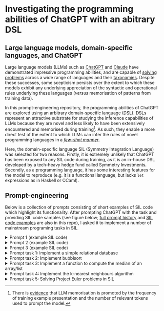 # Investigating the programming abilities of ChatGPT with an abitrary DSL

## Large language models, domain-specific languages, and ChatGPT

Large language models (LLMs) such as [ChatGPT](https://openai.com/blog/chatgpt/) and [Claude](https://scale.com/blog/chatgpt-vs-claude) have demonstrated impressive programming abilities, and are capable of [solving problems](https://github.com/mccaffary/ChatGPT-Project-Euler) across a wide range of languages and their [taxonomies](https://github.com/mccaffary/ChatGPT-Domain-Specific-Language/blob/main/images/programming_language_expressiveness.png). Despite these successes, some scepticism persists over the extent to which these models exhibit any underlying appreciation of the syntactic and operational rules underlying these languages (*versus* memorisation of patterns from training data).

In this prompt-engineering repository, the programming abilities of ChatGPT are explored using an arbitrary domain-specific language (DSL). DSLs represent an attractive substrate for studying the inference capabilities of LLMs because they are novel and less likely to have been extensively encountered and memorised during training[^1]. As such, they enable a more direct test of the extent to which LLMs can infer the rules of novel programming languages in a [*few-shot manner*](https://arxiv.org/abs/2005.14165).

Here, the domain-specific language SIL (Symmetry Integration Language) was selected for two reasons. Firstly, it is extremely unlikely that ChatGPT has been exposed to any SIL code during training, as it is an in-house DSL developed by a tech-heavy hedge fund called Symmetry Investments. Secondly, as a programming language, it has some interesting features for the model to reproduce (e.g. it is a functional language, but lacks `let` expressions as in Haskell or OCaml).

[^1]: There is [evidence](https://arxiv.org/abs/2202.07646) that LLM memorisation is promoted by the frequency of training example presentation and the number of relevant tokens used to prompt the model.

## Prompt-engineering

Below is a collection of prompts consisting of short examples of SIL code which highlight its functionality. After prompting ChatGPT with the task and providing SIL code samples (see figure below; [full prompt history](https://github.com/mccaffary/ChatGPT-Domain-Specific-Language/blob/main/prompt_library/full_prompt_history.txt) and [SIL code examples](https://github.com/mccaffary/ChatGPT-Domain-Specific-Language/tree/main/images/prompts_) are also in this repo), I asked it to implement a number of mainstream programing tasks in SIL.

<details>
<summary>Prompt 1 (example SIL code)</summary>
<br>

- Many ways of doing this; for first product itertion, can use simply similarity metric for company information
  
- Collaborative filtering is a good first-pass for this, and an influential recent [paper](https://arxiv.org/abs/1802.05814) shows that VAEs (which I use in my modelling) outperform classic approaches at collaborative filtering (see notebook)

- Ultimately, could leverage word embeddings/ word-to-vec models, such as those used in my [research](https://snap.stanford.edu/node2vec/)
  
</details>

<details>
<summary>Prompt 2 (example SIL code)</summary>
<br>

```ruby
require 'redcarpet'
markdown = Redcarpet.new("Hello World!")
puts markdown.to_html
```
  
</details>

<details>
<summary>Prompt 3 (example SIL code)</summary>
<br>

- Many ways of doing this; for first product itertion, can use simply similarity metric for company information
  
- Collaborative filtering is a good first-pass for this, and an influential recent [paper](https://arxiv.org/abs/1802.05814) shows that VAEs (which I use in my modelling) outperform classic approaches at collaborative filtering (see notebook)

- Ultimately, could leverage word embeddings/ word-to-vec models, such as those used in my [research](https://snap.stanford.edu/node2vec/)
  
</details>

<details>
<summary>Prompt task 1: Implement a simple relational database</summary>
<br>
  
As a first exercise, I asked the model to implement a very simple relational database in SIL, with basic functionalities such as comparing and printing the difference between two data structure (note that `//` denotes commenting in SIL).

```d
// Here, ChatGPT was prompted to write a a very simple, schematic relational database in SIL
// This prompt proved too general, perhaps, and after requesting further information, I prompted the model to generate a simple, schematic database with functionalities such as "compare" and "diff" for two or more tables

users = [    {"id": 1, "name": "John Doe", "email": "johndoe@example.com"},    {"id": 2, "name": "Jane Smith", "email": "janesmith@example.com"},    {"id": 3, "name": "Bob Johnson", "email": "bobjohnson@example.com"},]

orders = [    {"id": 1, "user_id": 1, "product": "Widget", "quantity": 2, "price": 19.99},    {"id": 2, "user_id": 2, "product": "Gadget", "quantity": 1, "price": 29.99},    {"id": 3, "user_id": 3, "product": "Thingamajig", "quantity": 3, "price": 39.99},]

// Compare two tables
compareTables(table1, table2) => {
    table1 == table2
}

//Diff two tables
diffTables(table1, table2) => {
    table1.filter(i => !table2.includes(i))
}

print(compareTables(users, users)) // true
print(diffTables(users, orders)) // [{"id": 1, "name": "John Doe", "email": "johndoe@example.com"}]
```
  
</details>

<details>
<summary>Prompt task 2: Implement bubblsort</summary>
<br>

Implementing sorting algorithms is an archetypal software engineering interview question. Here, I asked ChatGPT to implement [bubblesort](https://en.wikipedia.org/wiki/Bubble_sort) (conceptually the most basic sorting algorithm) in SIL. Below is the response:

```d
bubbleSort(arr) => {
    for i in 1...len(arr) {
        for j in 1...len(arr) - i {
            if (arr[j] > arr[j+1]) {
                temp = arr[j]
                arr[j] = arr[j+1]
                arr[j+1] = temp
            }
        }
    }
    arr
}

arr = [4, 6, 1, 3, 5, 2]
print(bubbleSort(arr))
```
Although this script is, indeed, a working implementation of bubblesort, the model broadly ignores the *functional* aspects of SIL. For instance, this implementation of bubblesort using `for` loops instead of recursion.
  
</details>

<details>
<summary>Prompt task 3: Implement a function to compute the median of an array/list</summary>
<br>

Next, I prompted the model to write a script for computing the median of a list (generated response below). This was, perhaps, one of the least satisfying responses. Firstly, despite `if/else` statements featuring in the example SIL code with which I prompted the model, the syntax in this generated code is incorrect. Secondly, ChatGPT hallucinates (or assumes) the presence of a module called `math` and a buil-in function `sort` (these are reasonable assumptions, but it does significantly decrease the complexity of the prompted problem).

```d
// Notably, despite if/else statements featuring in the code prompts used for training, ChatGPT gets the syntax wrong here

import math

// Function to compute the median of a list of integers
median(numbers) => {
    // Sort the list of numbers
    sortedNumbers = sort(numbers)

    // Get the middle index of the sorted list
    middleIndex = math.floor(len(sortedNumbers) / 2)

    // If the list has an odd number of elements, return the middle element
    if len(sortedNumbers) % 2 == 1:
        return sortedNumbers[middleIndex]
    // Otherwise, return the average of the two middle elements
    else:
        return (sortedNumbers[middleIndex - 1] + sortedNumbers[middleIndex]) / 2
}

```
  
</details>

<details>
<summary>Prompt task 4: Implement the k-nearest neighbours algorithm</summary>
<br>
  
ChatGPT was next prompted to implement the *k*-nearest neighbours algorithm in SIL. This is actually the result of two prompts (as described in the generated code block below), because the model hallucinates/assumes a module called `distances` in the first attempt. In the second attempt, I prompted it to implement the algorithm without assuming the existence of this module.

ChatGPT's performance here is mixed. Firstly, in some cases, it ignores the functional aspects of SIL (such as implementing a `for` loop in the first attempt. In other parts of the implementation, however, it does appreciate that SIL is functional, and employs `|>` and `map` operators accurately. Notably, the model does appear to hallucinate `let` bindings which do not feature in the example code with which it was prompted. This is likely due to conflating the functionality of SIL code with OCaml or F#.

```d
// Note that this is the fusion of two separate scripts generated by ChatGPT to solve the k-nearest neighbours algorithm, as described in the comments below
// Overall, these attempts seem reasonable, but it does appear to hallucinate "let" bindings which do not feature in the example code with which it was prompted. This is likely due to conflating the functionality of SIL code with OCaml or F#

// Attempt 1:
// This is the first ChatGPT attempt when prompted to generate a script for the k-nearest neighbours algorithm
// In this case, it assumes (or hallucinates) a library called "distances"

import distances

// Define a point as a tuple of x and y coordinates
type Point = (num, num)

// Find the distance between two points
distance(p1: Point, p2: Point) => {
    let xDistance = p1[0] - p2[0]
    let yDistance = p1[1] - p2[1]
    in sqrt(xDistance * xDistance + yDistance * yDistance)
}

// Find the k nearest points to a given point
kNearest(point: Point, points: [Point], k: num) => {
    // Compute the distances between the given point and all other points
    let distances = points |> map(p => (p, distance(point, p)))

    // Sort the points by distance
    distances = distances |> sort((d1, d2) => d1[1] < d2[1])

    // Return the k closest points
    in distances[:k] |> map(d => d[0])
}

// Attempt 2:
// Next, ChatGPT is prompted to generate a script without importing the questionable "distances" library
// Again, it assumes some in-built functions, such as "sort" or "sqrt"

// Function to calculate the distance between two points
distance(p1, p2) => {
    sum = 0
    for i in 0..len(p1) - 1 {
        sum = sum + (p1[i] - p2[i])^2
    }
    sqrt(sum)
}

// Function to find the k nearest neighbors
k_nearest_neighbors(data, point, k) => {
    distances = data |> map(p => (p, distance(p, point)))
    distances |> sort((a, b) => a[1] < b[1]) |> take(k) |> map(p => p[0])
}

```
  
</details>

<details>
<summary>Prompt task 5: Solving Project Euler problems in SIL</summary>
<br>

```d
// Project Euler problem #1:
// Here, my prompt was to solve the (easy) first problem of the Project Euler series (https://projecteuler.net/problem=1)
// Notably, despite if/else statements featuring in the code prompts used for training, ChatGPT gets the syntax wrong here

result = 0
for i in 1...1000 {
    if (i % 3 == 0 || i % 5 == 0) {
        result += i
    }
}
print(result)
```

```d
// Project Euler problem #2:
// This prompt is to solve the second Project Euler problem (https://projecteuler.net/problem=2)
// The solution proposed by ChatGPT is sensible, but potentially inefficient
// Notably, despite if/else statements featuring in the code prompts used for training, ChatGPT gets the syntax wrong here

result = 0

fib(n) => {
    if (n <= 1) {
        return n
    }
    return fib(n-1) + fib(n-2)
}

for i in 1...100 {
    val = fib(i)
    if (val > 4000000) {
        break
    }
    if (val % 2 == 0) {
        result += val
    }
}

print(result)

```
  
</details>


